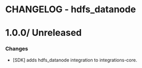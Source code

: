 # CHANGELOG - hdfs_datanode

1.0.0/ Unreleased
==================

### Changes

* [SDK] adds hdfs_datanode integration to integrations-core.

